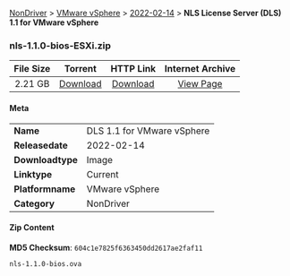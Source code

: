 
[NonDriver](/README.md)  >  [VMware vSphere](/index/NonDriver/VMware_vSphere.md)  >  [2022-02-14](/index/NonDriver/VMware_vSphere/2022-02-14.md)  >  **NLS License Server (DLS) 1.1 for VMware vSphere**


### nls-1.1.0-bios-ESXi.zip

| **File Size** | **Torrent**  | **HTTP Link** | **Internet Archive** |
|:-------------:|:------------:|:-------------:|:--------------------:|
| 2.21 GB |  [Download](https://archive.org/download/nvgpu_nls-1.1.0-bios-ESXi.zip/nvgpu_nls-1.1.0-bios-ESXi.zip_archive.torrent)       | [Download](https://archive.org/compress/nvgpu_nls-1.1.0-bios-ESXi.zip) | [View Page](https://archive.org/details/nvgpu_nls-1.1.0-bios-ESXi.zip)       |

#### Meta

<table>
<tr><td><strong>Name</strong></td><td>DLS 1.1 for VMware vSphere</td></tr>
<tr><td><strong>Releasedate</strong></td><td>2022-02-14</td></tr>
<tr><td><strong>Downloadtype</strong></td><td>Image</td></tr>
<tr><td><strong>Linktype</strong></td><td>Current</td></tr>
<tr><td><strong>Platformname</strong></td><td>VMware vSphere</td></tr>
<tr><td><strong>Category</strong></td><td>NonDriver</td></tr>
</table>

#### Zip Content

**MD5 Checksum**: `604c1e7825f6363450dd2617ae2faf11`

```text
nls-1.1.0-bios.ova
```